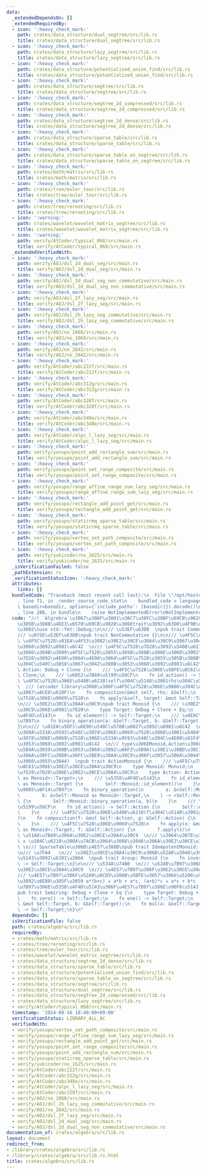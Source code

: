 ```yaml
---
data:
  _extendedDependsOn: []
  _extendedRequiredBy:
  - icon: ':heavy_check_mark:'
    path: crates/data_structure/dual_segtree/src/lib.rs
    title: crates/data_structure/dual_segtree/src/lib.rs
  - icon: ':heavy_check_mark:'
    path: crates/data_structure/lazy_segtree/src/lib.rs
    title: crates/data_structure/lazy_segtree/src/lib.rs
  - icon: ':heavy_check_mark:'
    path: crates/data_structure/potentialized_union_find/src/lib.rs
    title: crates/data_structure/potentialized_union_find/src/lib.rs
  - icon: ':heavy_check_mark:'
    path: crates/data_structure/segtree/src/lib.rs
    title: crates/data_structure/segtree/src/lib.rs
  - icon: ':heavy_check_mark:'
    path: crates/data_structure/segtree_2d_compressed/src/lib.rs
    title: crates/data_structure/segtree_2d_compressed/src/lib.rs
  - icon: ':heavy_check_mark:'
    path: crates/data_structure/segtree_2d_dense/src/lib.rs
    title: crates/data_structure/segtree_2d_dense/src/lib.rs
  - icon: ':heavy_check_mark:'
    path: crates/data_structure/sparse_table/src/lib.rs
    title: crates/data_structure/sparse_table/src/lib.rs
  - icon: ':heavy_check_mark:'
    path: crates/data_structure/sparse_table_on_segtree/src/lib.rs
    title: crates/data_structure/sparse_table_on_segtree/src/lib.rs
  - icon: ':heavy_check_mark:'
    path: crates/math/matrix/src/lib.rs
    title: crates/math/matrix/src/lib.rs
  - icon: ':heavy_check_mark:'
    path: crates/tree/euler_tour/src/lib.rs
    title: crates/tree/euler_tour/src/lib.rs
  - icon: ':heavy_check_mark:'
    path: crates/tree/rerooting/src/lib.rs
    title: crates/tree/rerooting/src/lib.rs
  - icon: ':warning:'
    path: crates/wavelet/wavelet_matrix_segtree/src/lib.rs
    title: crates/wavelet/wavelet_matrix_segtree/src/lib.rs
  - icon: ':warning:'
    path: verify/AtCoder/typical_068/src/main.rs
    title: verify/AtCoder/typical_068/src/main.rs
  _extendedVerifiedWith:
  - icon: ':heavy_check_mark:'
    path: verify/AOJ/dsl_2d_dual_seg/src/main.rs
    title: verify/AOJ/dsl_2d_dual_seg/src/main.rs
  - icon: ':heavy_check_mark:'
    path: verify/AOJ/dsl_2d_dual_seg_non_commutative/src/main.rs
    title: verify/AOJ/dsl_2d_dual_seg_non_commutative/src/main.rs
  - icon: ':heavy_check_mark:'
    path: verify/AOJ/dsl_2f_lazy_seg/src/main.rs
    title: verify/AOJ/dsl_2f_lazy_seg/src/main.rs
  - icon: ':heavy_check_mark:'
    path: verify/AOJ/dsl_2h_lazy_seg_commutative/src/main.rs
    title: verify/AOJ/dsl_2h_lazy_seg_commutative/src/main.rs
  - icon: ':heavy_check_mark:'
    path: verify/AOJ/no_1068/src/main.rs
    title: verify/AOJ/no_1068/src/main.rs
  - icon: ':heavy_check_mark:'
    path: verify/AOJ/no_2842/src/main.rs
    title: verify/AOJ/no_2842/src/main.rs
  - icon: ':heavy_check_mark:'
    path: verify/AtCoder/abc222f/src/main.rs
    title: verify/AtCoder/abc222f/src/main.rs
  - icon: ':heavy_check_mark:'
    path: verify/AtCoder/abc312g/src/main.rs
    title: verify/AtCoder/abc312g/src/main.rs
  - icon: ':heavy_check_mark:'
    path: verify/AtCoder/abc328f/src/main.rs
    title: verify/AtCoder/abc328f/src/main.rs
  - icon: ':heavy_check_mark:'
    path: verify/AtCoder/abc348e/src/main.rs
    title: verify/AtCoder/abc348e/src/main.rs
  - icon: ':heavy_check_mark:'
    path: verify/AtCoder/alpc_l_lazy_seg/src/main.rs
    title: verify/AtCoder/alpc_l_lazy_seg/src/main.rs
  - icon: ':heavy_check_mark:'
    path: verify/yosupo/point_add_rectangle_sum/src/main.rs
    title: verify/yosupo/point_add_rectangle_sum/src/main.rs
  - icon: ':heavy_check_mark:'
    path: verify/yosupo/point_set_range_composite/src/main.rs
    title: verify/yosupo/point_set_range_composite/src/main.rs
  - icon: ':heavy_check_mark:'
    path: verify/yosupo/range_affine_range_sum_lazy_seg/src/main.rs
    title: verify/yosupo/range_affine_range_sum_lazy_seg/src/main.rs
  - icon: ':heavy_check_mark:'
    path: verify/yosupo/rectangle_add_point_get/src/main.rs
    title: verify/yosupo/rectangle_add_point_get/src/main.rs
  - icon: ':heavy_check_mark:'
    path: verify/yosupo/staticrmq_sparse_table/src/main.rs
    title: verify/yosupo/staticrmq_sparse_table/src/main.rs
  - icon: ':heavy_check_mark:'
    path: verify/yosupo/vertex_set_path_composite/src/main.rs
    title: verify/yosupo/vertex_set_path_composite/src/main.rs
  - icon: ':heavy_check_mark:'
    path: verify/yukicoder/no_1625/src/main.rs
    title: verify/yukicoder/no_1625/src/main.rs
  _isVerificationFailed: false
  _pathExtension: rs
  _verificationStatusIcon: ':heavy_check_mark:'
  attributes:
    links: []
  bundledCode: "Traceback (most recent call last):\n  File \"/opt/hostedtoolcache/Python/3.10.15/x64/lib/python3.10/site-packages/onlinejudge_verify/documentation/build.py\"\
    , line 71, in _render_source_code_stat\n    bundled_code = language.bundle(stat.path,\
    \ basedir=basedir, options={'include_paths': [basedir]}).decode()\n  File \"/opt/hostedtoolcache/Python/3.10.15/x64/lib/python3.10/site-packages/onlinejudge_verify/languages/rust.py\"\
    , line 288, in bundle\n    raise NotImplementedError\nNotImplementedError\n"
  code: "//! `Algrebra`\u3067\u306F\u3001\u30C7\u30FC\u30BF\u69CB\u9020\u306B\u4E57\
    \u305B\u308B\u4EE3\u6570\u69CB\u9020\u306Etrait\u3092\u63D0\u4F9B\u3057\u307E\u3059\
    \u3002\nuse std::fmt::Debug;\n\n/// \u53EF\u63DB  \npub trait Commutative {}\n\
    /// \u975E\u53EF\u63DB\npub trait NonCommutative {}\n\n/// \u4F5C\u7528  \n///\
    \ \u4F5C\u7528\u81EA\u4F53\u3082\u30E2\u30CE\u30A4\u30C9\u3067\u3042\u308B\u3053\
    \u3068\u3092\u8981\u6C42  \n/// \u4F5C\u7528\u7D20\u3092\u5408\u6210\u3055\u305B\
    \u3066\u304B\u3089\u4F5C\u7528\u3055\u305B\u308B\u306E\u3068\u3001\u4F5C\u7528\
    \u7D20\u3092\u4E00\u3064\u4E00\u3064\u4F5C\u7528\u3055\u305B\u308B\u7D50\u679C\
    \u304C\u540C\u3058\u3067\u3042\u308B\u3053\u3068\u3092\u8981\u6C42\npub trait\
    \ Action: Debug + Clone {\n    /// \u4F5C\u7528\u306E\u5BFE\u8C61\n    type Target:\
    \ Clone;\n    /// \u6052\u7B49\u5199\u50CF\n    fn id_action() -> Self;\n    ///\
    \ \u4F5C\u7528\u306E\u5408\u6210(self\u304C\u5148\u3001rhs\u304C\u5F8C)  \n  \
    \  /// (atcoder library\u3068\u306F\u4F5C\u7528\u306E\u9806\u304C\u9006\u306A\u306E\
    \u3067\u6CE8\u610F)\n    fn composition(&mut self, rhs: &Self);\n    /// \u4F5C\
    \u7528\u306E\u9069\u7528\n    fn apply(&self, target: &mut Self::Target);\n}\n\
    \n/// \u30E2\u30CE\u30A4\u30C9\npub trait Monoid {\n    /// \u30E2\u30CE\u30A4\
    \u30C9\u306E\u8981\u7D20\n    type Target: Debug + Clone + Eq;\n    /// \u5358\
    \u4F4D\u5143\n    fn id_element() -> Self::Target;\n    /// \u4E8C\u9805\u6F14\
    \u7B97\n    fn binary_operation(a: &Self::Target, b: &Self::Target) -> Self::Target;\n\
    }\n\n/// \u81EA\u5DF1\u6E96\u540C\u578B\u6027\u3092\u8981\u6C42  \n/// \u3064\u307E\
    \u308A\u533A\u9593\u548C\u3078\u306E\u9069\u7528\u3068\u3001\u5404\u8981\u7D20\
    \u3078\u306E\u9069\u7528\u306E\u533A\u9593\u548C\u304C\u4E00\u81F4\u3059\u308B\
    \u3053\u3068\u3092\u8981\u6C42  \n/// type\u306EMonoid,Action\u3060\u3051\u6307\
    \u5B9A\u3059\u308B\u3053\u3068\u3092\u60F3\u5B9A(\u30E1\u30BD\u30C3\u30C9\u306E\
    \u30AA\u30FC\u30D0\u30FC\u30E9\u30A4\u30C9\u306F\u3057\u306A\u3044\u3067\u304F\
    \u3060\u3055\u3044)  \npub trait ActionMonoid {\n    /// \u4F5C\u7528\u306E\u5BFE\
    \u8C61\u306E\u30E2\u30CE\u30A4\u30C9\n    type Monoid: Monoid;\n    /// \u4F5C\
    \u7528\u7D20\u306E\u30E2\u30CE\u30A4\u30C9\n    type Action: Action<Target = <Self::Monoid\
    \ as Monoid>::Target>;\n    /// \u5358\u4F4D\u5143\n    fn id_element() -> <Self::Monoid\
    \ as Monoid>::Target {\n        Self::Monoid::id_element()\n    }\n    /// \u4E8C\
    \u9805\u6F14\u7B97\n    fn binary_operation(\n        a: &<Self::Monoid as Monoid>::Target,\n\
    \        b: &<Self::Monoid as Monoid>::Target,\n    ) -> <Self::Monoid as Monoid>::Target\
    \ {\n        Self::Monoid::binary_operation(a, b)\n    }\n    /// \u6052\u7B49\
    \u5199\u50CF\n    fn id_action() -> Self::Action {\n        Self::Action::id_action()\n\
    \    }\n    /// \u4F5C\u7528\u306E\u5408\u6210(f\u304C\u5148\u3001g\u304C\u5F8C\
    )\n    fn composition(f: &mut Self::Action, g: &Self::Action) {\n        f.composition(g)\n\
    \    }\n    /// \u4F5C\u7528\u306E\u9069\u7528\n    fn apply(x: &mut <Self::Monoid\
    \ as Monoid>::Target, f: &Self::Action) {\n        f.apply(x)\n    }\n}\n\n///\
    \ \u51AA\u7B49\u306A\u30E2\u30CE\u30A4\u30C9  \n/// \u3064\u307E\u308A x = x op\
    \ x \u304C\u6210\u308A\u7ACB\u3064\u3088\u3046\u306A\u30E2\u30CE\u30A4\u30C9 \
    \ \n/// SparseTable\u306B\u4E57\u308B\npub trait IdempotentMonoid: Monoid {}\n\
    \n/// \u7FA4   \n/// \u30E2\u30CE\u30A4\u30C9\u306B\u52A0\u3048\u3066\u3001\u9006\
    \u5143\u3092\u6301\u3064  \npub trait Group: Monoid {\n    fn inverse(a: &Self::Target)\
    \ -> Self::Target;\n}\n\n/// \u534A\u74B0  \n/// \u52A0\u7B97\u306F\u53EF\u63DB\
    \u30E2\u30CE\u30A4\u30C9  \n/// \u4E57\u7B97\u306F\u30E2\u30CE\u30A4\u30C9  \n\
    /// \u4E57\u7B97\u306F\u52A0\u6CD5\u306B\u5BFE\u3057\u3066\u5206\u914D\u6CD5\u5247\
    \u3092\u6E80\u305F\u3059 a*(b+c) = a*b + a*c, (a+b)*c = a*c + b*c  \n/// \u52A0\
    \u7B97\u306E\u5358\u4F4D\u5143\u306F\u4E57\u7B97\u306E\u96F6\u5143 0*a=a*0=0\n\
    pub trait Semiring: Debug + Clone + Eq {\n    type Target: Debug + Clone + Eq;\n\
    \    fn zero() -> Self::Target;\n    fn one() -> Self::Target;\n    fn add_assign(a:\
    \ &mut Self::Target, b: &Self::Target);\n    fn mul(a: &Self::Target, b: &Self::Target)\
    \ -> Self::Target;\n}\n"
  dependsOn: []
  isVerificationFile: false
  path: crates/algebra/src/lib.rs
  requiredBy:
  - crates/math/matrix/src/lib.rs
  - crates/tree/rerooting/src/lib.rs
  - crates/tree/euler_tour/src/lib.rs
  - crates/wavelet/wavelet_matrix_segtree/src/lib.rs
  - crates/data_structure/segtree_2d_dense/src/lib.rs
  - crates/data_structure/sparse_table/src/lib.rs
  - crates/data_structure/potentialized_union_find/src/lib.rs
  - crates/data_structure/sparse_table_on_segtree/src/lib.rs
  - crates/data_structure/segtree/src/lib.rs
  - crates/data_structure/dual_segtree/src/lib.rs
  - crates/data_structure/segtree_2d_compressed/src/lib.rs
  - crates/data_structure/lazy_segtree/src/lib.rs
  - verify/AtCoder/typical_068/src/main.rs
  timestamp: '2024-09-16 18:40:00+09:00'
  verificationStatus: LIBRARY_ALL_AC
  verifiedWith:
  - verify/yosupo/vertex_set_path_composite/src/main.rs
  - verify/yosupo/range_affine_range_sum_lazy_seg/src/main.rs
  - verify/yosupo/rectangle_add_point_get/src/main.rs
  - verify/yosupo/point_set_range_composite/src/main.rs
  - verify/yosupo/point_add_rectangle_sum/src/main.rs
  - verify/yosupo/staticrmq_sparse_table/src/main.rs
  - verify/yukicoder/no_1625/src/main.rs
  - verify/AtCoder/abc222f/src/main.rs
  - verify/AtCoder/abc312g/src/main.rs
  - verify/AtCoder/abc348e/src/main.rs
  - verify/AtCoder/alpc_l_lazy_seg/src/main.rs
  - verify/AtCoder/abc328f/src/main.rs
  - verify/AOJ/no_1068/src/main.rs
  - verify/AOJ/dsl_2h_lazy_seg_commutative/src/main.rs
  - verify/AOJ/no_2842/src/main.rs
  - verify/AOJ/dsl_2f_lazy_seg/src/main.rs
  - verify/AOJ/dsl_2d_dual_seg/src/main.rs
  - verify/AOJ/dsl_2d_dual_seg_non_commutative/src/main.rs
documentation_of: crates/algebra/src/lib.rs
layout: document
redirect_from:
- /library/crates/algebra/src/lib.rs
- /library/crates/algebra/src/lib.rs.html
title: crates/algebra/src/lib.rs
---
```

